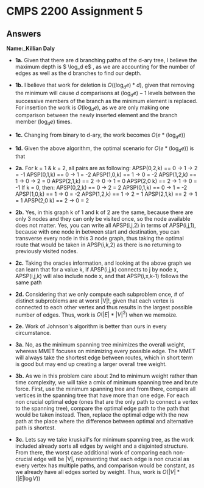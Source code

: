 # CMPS 2200 Assignment 5
## Answers

**Name:**_______Killian Daly______






- **1a.**
Given that there are d branching paths of the d-ary tree, I believe the maximum depth is $ \log_d  e$ , as we are accounting for the number of edges as well as the d branches to find our depth.

- **1b.**
I believe that work for deletion is $O((\log_d e) * d)$, given that removing the minimum will cause $d$ comparisons at $(\log_d e) - 1$ levels between the successive members of the branch as the minimum element is replaced.
For insertion the work is $O(\log_d e)$, as we are only making one comparison between the newly inserted element and the branch member $(\log_d e)$ times.

- **1c.**
Changing from binary to d-ary, the work becomes $O(e * (\log_d e))$

- **1d.**
Given the above algorithm, the optimal scenario for $O(e * (\log_d e))$ is that 

- **2a.**
For k = 1 & k = 2, all pairs are as following:
    APSP(0,2,k) == 0 -> 1 -> 2 = -1
    APSP(0,1,k) == 0 -> 1  = -2
    APSP(1,0,k) == 1 -> 0 = -2
    APSP(1,2,k) == 1 -> 0 -> 2 = 0
    APSP(2,1,k) == 2 -> 0 -> 1 = 0
    APSP(2,0 k) == 2 -> 1 -> 0 = -1
If k = 0, then:
    APSP(0,2,k) == 0 -> 2 = 2
    APSP(0,1,k) == 0 -> 1  = -2
    APSP(1,0,k) == 1 -> 0 = -2
    APSP(1,2,k) == 1 -> 2 = 1
    APSP(2,1,k) == 2 -> 1 = 1
    APSP(2,0 k) == 2 -> 0 = 2

- **2b.**
Yes, in this graph k of 1 and k of 2 are the same, because there are only 3 nodes and they can only be visited once, so the node available does not matter.
Yes, you can write all APSP(i,j,2) in terms of APSP(i,j,1), because with one node in between start and destination, you can transverse every node in this 3 node graph, thus taking the optimal route that would be taken in APSP(i,k,2) as there is no returning to previously visited nodes.


- **2c.**
Taking the oracles information, and looking at the above graph we can learn that for a value k, if APSP(i,j,k) connects to j by node x, APSP(i,j,k) will also include node x, and that APSP(i,x,k-1) follows the same path


- **2d.**
Considering that we only compute each subproblem once, # of distinct subproblems are at worst |V|!, given that each vertex is connected to each other vertex and thus results in the largest possible number of edges. Thus, work is $O(|E| * |V|^2)$ when we memoize.

- **2e.**
Work of Johnson's algorithm is better than ours in every circumstance.


- **3a.**
No, as the minimum spanning tree minimizes the overall weight, whereas MMET focuses on minimizing every possible edge. The MMET will always take the shortest edge between routes, which in short term is good but may end up creating a larger overall tree weight.

- **3b.**
As we in this problem care about 2nd to minimum weight rather than time complexity, we will take a cmix of minimum spanning tree and brute force. First, use the minimum spanning tree and from there, compare all vertices in the spanning tree that have more than one edge. For each non crucial optimal edge (ones that are the only path to connect a vertex to the spanning tree), compare the optimal edge path to the path that would be taken instead. Then, replace the optimal edge with the new path at the place where the difference between optimal and alternative path is shortest.

- **3c.**
Lets say we take kruskall's for minimum spanning tree, as the work included already sorts all edges by weight and a disjointed structure. From there, the worst case additional work of comparing each non-crucial edge will be |V|, representing that each edge is non crucial as every vertex has multiple paths, and comparison would be constant, as we already have all edges sorted by weight. Thus, work is $O(|V| * (|E| \log V))$